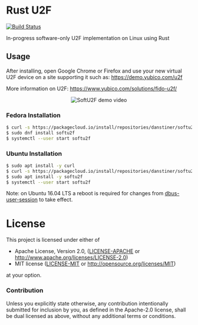 # Rust U2F
[![Build Status](https://travis-ci.org/danstiner/rust-u2f.svg?branch=master)](https://travis-ci.org/danstiner/rust-u2f)

In-progress software-only U2F implementation on Linux using Rust

## Usage

After installing, open Google Chrome or Firefox and use your new virtual U2F device on a site supporting it such as: https://demo.yubico.com/u2f

More information on U2F: https://www.yubico.com/solutions/fido-u2f/

<p align="center">
  <img alt="SoftU2F demo video" src="https://user-images.githubusercontent.com/52513/35321008-a8ec44f6-009a-11e8-8595-1132190f29ed.gif">
</p>

### Fedora Installation
```bash
$ curl -s https://packagecloud.io/install/repositories/danstiner/softu2f/script.rpm.sh | sudo bash
$ sudo dnf install softu2f
$ systemctl --user start softu2f
```

### Ubuntu Installation
```bash
$ sudo apt install -y curl
$ curl -s https://packagecloud.io/install/repositories/danstiner/softu2f/script.deb.sh | sudo bash
$ sudo apt install -y softu2f
$ systemctl --user start softu2f
```

Note: on Ubuntu 16.04 LTS a reboot is required for changes from [dbus-user-session](https://launchpad.net/ubuntu/xenial/+package/dbus-user-session) to take effect.

# License

This project is licensed under either of

 * Apache License, Version 2.0, ([LICENSE-APACHE](LICENSE-APACHE) or
   http://www.apache.org/licenses/LICENSE-2.0)
 * MIT license ([LICENSE-MIT](LICENSE-MIT) or
   http://opensource.org/licenses/MIT)

at your option.

### Contribution

Unless you explicitly state otherwise, any contribution intentionally submitted
for inclusion by you, as defined in the Apache-2.0 license, shall be
dual licensed as above, without any additional terms or conditions.
